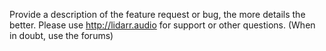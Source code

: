 


Provide a description of the feature request or bug, the more details the better.
Please use http://lidarr.audio for support or other questions. (When in doubt, use the forums)
